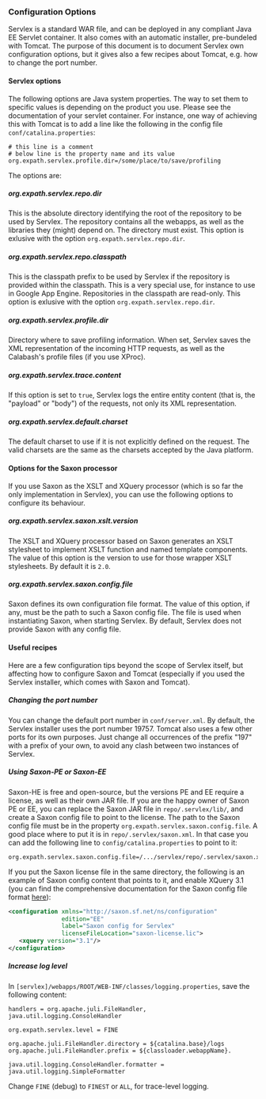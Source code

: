 ### Configuration Options

Servlex is a standard WAR file, and can be deployed in any compliant Java EE
Servlet container.  It also comes with an automatic installer, pre-bundeled with
Tomcat.  The purpose of this document is to document Servlex own configuration
options, but it gives also a few recipes about Tomcat, e.g. how to change the
port number.

#### Servlex options

The following options are Java system properties.  The way to set them to
specific values is depending on the product you use.  Please see the
documentation of your servlet container.  For instance, one way of achieving
this with Tomcat is to add a line like the following in the config file
`conf/catalina.properties`:

```shell
# this line is a comment
# below line is the property name and its value
org.expath.servlex.profile.dir=/some/place/to/save/profiling
```

The options are:

##### org.expath.servlex.repo.dir

This is the absolute directory identifying the root of the repository to be used
by Servlex.  The repository contains all the webapps, as well as the libraries
they (might) depend on.  The directory must exist.  This option is exlusive with
the option `org.expath.servlex.repo.dir`.

##### org.expath.servlex.repo.classpath

This is the classpath prefix to be used by Servlex if the repository is provided
within the classpath.  This is a very special use, for instance to use in Google
App Engine.  Repositories in the classpath are read-only.  This option is
exlusive with the option `org.expath.servlex.repo.dir`.

##### org.expath.servlex.profile.dir

Directory where to save profiling information.  When set, Servlex saves the XML
representation of the incoming HTTP requests, as well as the Calabash's profile
files (if you use XProc).

##### org.expath.servlex.trace.content

If this option is set to `true`, Servlex logs the entire entity content (that
is, the "payload" or "body") of the requests, not only its XML representation.

##### org.expath.servlex.default.charset

The default charset to use if it is not explicitly defined on the request.  The
valid charsets are the same as the charsets accepted by the Java platform.

#### Options for the Saxon processor

If you use Saxon as the XSLT and XQuery processor (which is so far the only
implementation in Servlex), you can use the following options to configure its
behaviour.

##### org.expath.servlex.saxon.xslt.version

The XSLT and XQuery processor based on Saxon generates an XSLT stylesheet to
implement XSLT function and named template components.  The value of this
option is the version to use for those wrapper XSLT stylesheets.  By default
it is `2.0`.

##### org.expath.servlex.saxon.config.file

Saxon defines its own configuration file format.  The value of this option, if
any, must be the path to such a Saxon config file.  The file is used when
instantiating Saxon, when starting Servlex.  By default, Servlex does not
provide Saxon with any config file.

#### Useful recipes

Here are a few configuration tips beyond the scope of Servlex itself, but
affecting how to configure Saxon and Tomcat (especially if you used the Servlex
installer, which comes with Saxon and Tomcat).

##### Changing the port number

You can change the default port number in `conf/server.xml`.  By default, the
Servlex installer uses the port number 19757.  Tomcat also uses a few other
ports for its own purposes.  Just change all occurrences of the prefix "197"
with a prefix of your own, to avoid any clash between two instances of Servlex.

##### Using Saxon-PE or Saxon-EE

Saxon-HE is free and open-source, but the versions PE and EE require a license,
as well as their own JAR file.  If you are the happy owner of Saxon PE or EE,
you can replace the Saxon JAR file in `repo/.servlex/lib/`, and create a Saxon
config file to point to the license.  The path to the Saxon config file must be
in the property `org.expath.servlex.saxon.config.file`.  A good place where to
put it is in `repo/.servlex/saxon.xml`.  In that case you can add the following
line to `config/catalina.properties` to point to it:

```text
org.expath.servlex.saxon.config.file=/.../servlex/repo/.servlex/saxon.xml
```

If you put the Saxon license file in the same directory, the following is an
example of Saxon config content that points to it, and enable XQuery 3.1 (you
can find the comprehensive documentation for the Saxon config file format
[here](http://saxonica.com/documentation/index.html#!configuration/configuration-file)):

```xml
<configuration xmlns="http://saxon.sf.net/ns/configuration"
               edition="EE"
               label="Saxon config for Servlex"
               licenseFileLocation="saxon-license.lic">
   <xquery version="3.1"/>
</configuration>
```

##### Increase log level

In `[servlex]/webapps/ROOT/WEB-INF/classes/logging.properties`, save
the following content:

```
handlers = org.apache.juli.FileHandler, java.util.logging.ConsoleHandler

org.expath.servlex.level = FINE

org.apache.juli.FileHandler.directory = ${catalina.base}/logs
org.apache.juli.FileHandler.prefix = ${classloader.webappName}.

java.util.logging.ConsoleHandler.formatter = java.util.logging.SimpleFormatter
```

Change `FINE` (debug) to `FINEST` or `ALL`, for trace-level logging.
